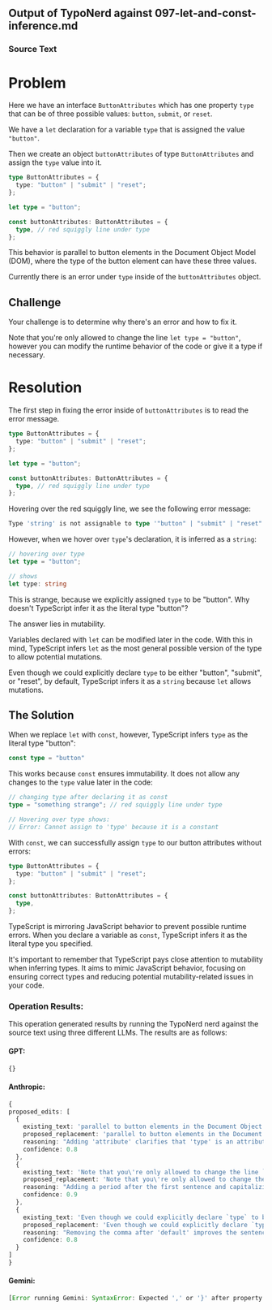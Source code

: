 ## Output of TypoNerd against 097-let-and-const-inference.md
  
  ### Source Text
  # Problem
Here we have an interface `ButtonAttributes` which has one property `type` that can be of three possible values: `button`, `submit`, or `reset`.

We have a `let` declaration for a variable `type` that is assigned the value `"button"`.

Then we create an object `buttonAttributes` of type `ButtonAttributes` and assign the `type` value into it.

```typescript
type ButtonAttributes = {
  type: "button" | "submit" | "reset";
};

let type = "button";

const buttonAttributes: ButtonAttributes = {
  type, // red squiggly line under type
};
```

This behavior is parallel to button elements in the Document Object Model (DOM), where the type of the button element can have these three values.

Currently there is an error under `type` inside of the `buttonAttributes` object.

## Challenge

Your challenge is to determine why there's an error and how to fix it.

Note that you're only allowed to change the line `let type = "button"`, however you can modify the runtime behavior of the code or give it a type if necessary.

# Resolution
The first step in fixing the error inside of `buttonAttributes` is to read the error message.

```typescript
type ButtonAttributes = {
  type: "button" | "submit" | "reset";
};

let type = "button";

const buttonAttributes: ButtonAttributes = {
  type, // red squiggly line under type
};
```

Hovering over the red squiggly line, we see the following error message:

```typescript
Type 'string' is not assignable to type '"button" | "submit" | "reset"'
```

However, when we hover over `type`'s declaration, it is inferred as a `string`:

```typescript
// hovering over type
let type = "button";

// shows
let type: string
```

This is strange, because we explicitly assigned `type` to be "button". Why doesn't TypeScript infer it as the literal type "button"?

The answer lies in mutability.

Variables declared with `let` can be modified later in the code. With this in mind, TypeScript infers `let` as the most general possible version of the type to allow potential mutations.

Even though we could explicitly declare `type` to be either "button", "submit", or "reset", by default, TypeScript infers it as a `string` because `let` allows mutations. 

## The Solution

When we replace `let` with `const`, however, TypeScript infers `type` as the literal type "button":

```typescript
const type = "button"
```

This works because `const` ensures immutability. It does not allow any changes to the `type` value later in the code:

```typescript
// changing type after declaring it as const
type = "something strange"; // red squiggly line under type

// Hovering over type shows:
// Error: Cannot assign to 'type' because it is a constant
```

With `const`, we can successfully assign `type` to our button attributes without errors:

```typescript
type ButtonAttributes = {
  type: "button" | "submit" | "reset";
};

const buttonAttributes: ButtonAttributes = {
  type,
};
```

TypeScript is mirroring JavaScript behavior to prevent possible runtime errors. When you declare a variable as `const`, TypeScript infers it as the literal type you specified.

It's important to remember that TypeScript pays close attention to mutability when inferring types. It aims to mimic JavaScript behavior, focusing on ensuring correct types and reducing potential mutability-related issues in your code.
  
  ### Operation Results:
  This operation generated results by running the TypoNerd nerd against the source text using three different LLMs. The results are as follows:

  #### GPT:
  ```typescript
  {}
  ```

  #### Anthropic:
  ```typescript
  {
  proposed_edits: [
    {
      existing_text: 'parallel to button elements in the Document Object Model (DOM), where the type of the button element can have these three values.',
      proposed_replacement: 'parallel to button elements in the Document Object Model (DOM), where the type attribute of the button element can have these three values.',
      reasoning: "Adding 'attribute' clarifies that 'type' is an attribute of the button element in the DOM.",
      confidence: 0.8
    },
    {
      existing_text: 'Note that you\'re only allowed to change the line `let type = "button"`, however you can modify the runtime behavior of the code or give it a type if necessary.',
      proposed_replacement: 'Note that you\'re only allowed to change the line `let type = "button"`. However, you can modify the runtime behavior of the code or give it a type if necessary.',
      reasoning: "Adding a period after the first sentence and capitalizing 'However' improves the punctuation and flow between the two sentences.",
      confidence: 0.9
    },
    {
      existing_text: 'Even though we could explicitly declare `type` to be either "button", "submit", or "reset", by default, TypeScript infers it as a `string` because `let` allows mutations.',
      proposed_replacement: 'Even though we could explicitly declare `type` to be either "button", "submit", or "reset", by default TypeScript infers it as a `string` because `let` allows mutations.',
      reasoning: "Removing the comma after 'default' improves the sentence structure.",
      confidence: 0.8
    }
  ]
}
  ```

  #### Gemini:
  ```typescript
  [Error running Gemini: SyntaxError: Expected ',' or '}' after property value in JSON at position 609]
  ```
